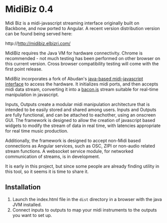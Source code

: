 MidiBiz 0.4
===========

Midi Biz is a midi-javascript streaming interface originally built on Backbone, and now ported to Angular. A recent version distribution version can be found being served here:

http://http://midibiz.elbizri.com/

MidiBiz requires the Java VM for hardware connectivity. Chrome is recommended - not much testing has been performed on other browser on this current version. Cross browser compatibility testing will come with the first point release.

MidiBiz incorporates a fork of Abudan's [java-based midi-javascript interface](https://github.com/abudaan/midibridge-js) to access the hardware. It initializes midi ports, and then accepts midi data stream, converting it into a [bacon.js](https://github.com/raimohanska/bacon.js) stream suitable for real-time manipulation in javascript.

Inputs, Outputs create a modular midi manipulation architecture that is intended to be easily stored and shared among users. Inputs and Outputs are fully functional, and can be attached to eachother, using an onscreen GUI. The framework is designed to allow the creation of javascript based widgets to modify the stream of data in real time, with latencies appropriate for real time music production. 

Additionally, the framework is designed to accept non-Midi based connections as Angular services, such as OSC, ZIPI or non-audio related stream functions. A websocket service module, for networked communication of streams, is in development.

It is early in this project, but since some people are already finding utility in this tool, so it seems it is time to share it.


Installation
------------

1. Launch the index.html file in the ``dist`` directory in a browser with the java JVM installed.
2. Connect inputs to outputs to map your midi instruments to the outputs you want to set up.
